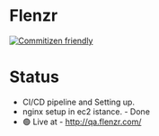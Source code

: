 # Flenzr
[![Commitizen friendly](https://img.shields.io/badge/commitizen-friendly-brightgreen.svg)](http://commitizen.github.io/cz-cli/) 

# Status
- CI/CD pipeline and Setting up. 
- nginx setup in ec2 istance. - Done
- 🟢 Live at -  http://qa.flenzr.com/ 
